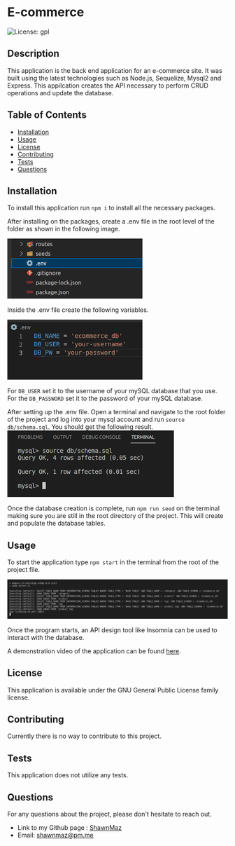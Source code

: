 # E-commerce
  
  ![License: gpl](https://img.shields.io/static/v1?label=license&message=gpl&color=green)
  

  ## Description
  This application is the back end application for an e-commerce site. It was built using the latest technologies such as Node.js, Sequelize, Mysql2 and Express. This appilcation creates the API necessary to perform CRUD operations and update the database.

  ## Table of Contents
  * [Installation](#installation)
  * [Usage](#usage)
  * [License](#license)
  * [Contributing](#contributing)
  * [Tests](#tests)
  * [Questions](#questions)

  ## Installation
  To install this application run ```npm i``` to install all the necessary packages.
  
  After installing on the packages, create a .env file in the root level of the folder as shown in the following image.

  ![env file in the root folder](./assets/images/env%20file.png)

  Inside the .env file create the following variables.

  ![variables in the env file](./assets/images/env%20file%20setup.png)

  For ```DB_USER``` set it to the username of your mySQL database that you use. For the ```DB_PASSWORD``` set it to the password of your mySQL database.

  After setting up the .env file. Open a terminal and navigate to the root folder of the project and log into your mysql account and run ```source db/schema.sql```. You should get the following result.
  ![mysql db creation](./assets/images/creating%20db.png)

  Once the database creation is complete, run ```npm run seed``` on the terminal making sure you are still in the root directory of the project. This will create and populate the database tables.

  ## Usage
  To start the application type ```npm start``` in the terminal from the root of the project file.

  ![Application start image](./assets/images/application%20start.png)

  Once the program starts, an API design tool like Insomnia can be used to interact with the database.

  A demonstration video of the application can be found [here](https://drive.google.com/file/d/1gXRhRjEjAcsXV_fE73UtN_qVNpVQqsJZ/view?usp=sharing).
  
  ## License
  This application is available under the GNU General Public License family license.
  
  
  ## Contributing
  Currently there is no way to contribute to this project.

  ## Tests
  This application does not utilize any tests.

  ## Questions
  For any questions about the project, please don't hesitate to reach out.
  * Link to my Github page : [ShawnMaz](https://github.com/ShawnMaz)
  * Email: [shawnmaz@pm.me](mailto:shawnmaz@pm.me)